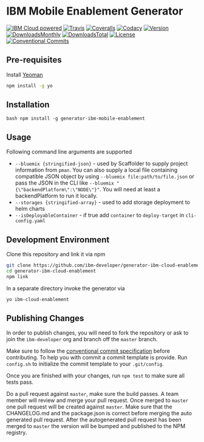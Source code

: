 # IBM Mobile Enablement Generator

[![IBM Cloud powered][img-bluemix-powered]][url-bluemix]
[![Travis][img-travis-master]][url-travis-master]
[![Coveralls][img-coveralls-master]][url-coveralls-master]
[![Codacy][img-codacy]][url-codacy]
[![Version][img-version]][url-npm]
[![DownloadsMonthly][img-npm-downloads-monthly]][url-npm]
[![DownloadsTotal][img-npm-downloads-total]][url-npm]
[![License][img-license]][url-npm]
[![Conventional Commits](https://img.shields.io/badge/Conventional%20Commits-1.0.0-yellow.svg)](https://conventionalcommits.org)

[img-bluemix-powered]: https://img.shields.io/badge/bluemix-powered-blue.svg
[url-bluemix]: http://bluemix.net
[url-npm]: https://www.npmjs.com/package/generator-ibm-cloud-enablement
[img-license]: https://img.shields.io/npm/l/generator-ibm-cloud-enablement.svg
[img-version]: https://img.shields.io/npm/v/generator-ibm-cloud-enablement.svg
[img-npm-downloads-monthly]: https://img.shields.io/npm/dm/generator-ibm-cloud-enablement.svg
[img-npm-downloads-total]: https://img.shields.io/npm/dt/generator-ibm-cloud-enablement.svg

[img-travis-master]: https://travis-ci.org/ibm-developer/generator-ibm-cloud-enablement.svg?branch=master
[url-travis-master]: https://travis-ci.org/ibm-developer/generator-ibm-cloud-enablement/branches

[img-coveralls-master]: https://coveralls.io/repos/github/ibm-developer/generator-ibm-cloud-enablement/badge.svg
[url-coveralls-master]: https://coveralls.io/github/ibm-developer/generator-ibm-cloud-enablement

[img-codacy]: https://api.codacy.com/project/badge/Grade/a5893a4622094dc8920c8a372a8d3588?branch=master
[url-codacy]: https://www.codacy.com/app/ibm-developer/generator-ibm-cloud-enablement

## Pre-requisites

Install [Yeoman](http://yeoman.io)

```bash
npm install -g yo
```

## Installation

``bash
npm install -g generator-ibm-mobile-enablement
``

## Usage

Following command line arguments are supported
* `--bluemix {stringified-json}` -  used by Scaffolder to supply project information from `pman`. You can also supply a local file containing compatible JSON object by using `--bluemix file:path/to/file.json` or pass the JSON in the CLI like `--bluemix "{\"backendPlatform\":\"NODE\"}"`. You will need at least a backendPlatform to run it locally.
* `--storages {stringified-array}` - used to add storage deployment to helm charts
* `--isDeployableContainer` -  if true add `container` to `deploy-target` in `cli-config.yaml`

## Development Environment

Clone this repository and link it via npm

```bash
git clone https://github.com/ibm-developer/generator-ibm-cloud-enablement
cd generator-ibm-cloud-enablement
npm link
```

In a separate directory invoke the generator via

```bash
yo ibm-cloud-enablement 
```

## Publishing Changes

In order to publish changes, you will need to fork the repository or ask to join the `ibm-developer` org and branch off the `master` branch.

Make sure to follow the [conventional commit specification](https://conventionalcommits.org/) before contributing. To help you with commit a commit template is provide.
Run `config.sh` to initialize the commit template to your `.git/config`.

Once you are finished with your changes, run `npm test` to make sure all tests pass.

Do a pull request against `master`, make sure the build passes. A team member will review and merge your pull request.
Once merged to `master` one pull request will be created against `master`. Make sure that the CHANGELOG.md and the package.json is correct before merging the auto generated pull request. After the autogenerated 
pull request has been merged to `master` the version will be bumped and published to the NPM registry.
